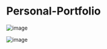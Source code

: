 # Personal-Portfolio

![image](https://github.com/lukifox/Personal-Portfolio/assets/54163787/9fb84922-f155-4669-a444-a3edff8bd250)

![image](https://github.com/lukifox/Personal-Portfolio/assets/54163787/076311a2-1c53-4a2d-95a2-3d884a6478c7)
